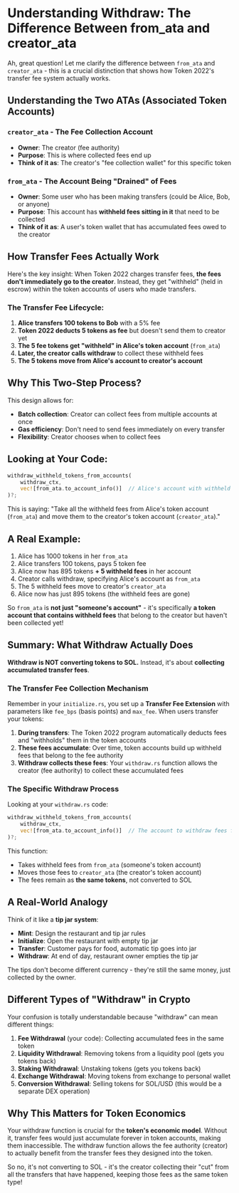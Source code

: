 # Understanding Withdraw: The Difference Between from_ata and creator_ata

Ah, great question! Let me clarify the difference between `from_ata` and `creator_ata` - this is a crucial distinction that shows how Token 2022's transfer fee system actually works.

## Understanding the Two ATAs (Associated Token Accounts)

### `creator_ata` - The Fee Collection Account
- **Owner**: The creator (fee authority)
- **Purpose**: This is where collected fees end up
- **Think of it as**: The creator's "fee collection wallet" for this specific token

### `from_ata` - The Account Being "Drained" of Fees  
- **Owner**: Some user who has been making transfers (could be Alice, Bob, or anyone)
- **Purpose**: This account has **withheld fees sitting in it** that need to be collected
- **Think of it as**: A user's token wallet that has accumulated fees owed to the creator

## How Transfer Fees Actually Work

Here's the key insight: When Token 2022 charges transfer fees, **the fees don't immediately go to the creator**. Instead, they get "withheld" (held in escrow) within the token accounts of users who made transfers.

### The Transfer Fee Lifecycle:

1. **Alice transfers 100 tokens to Bob** with a 5% fee
2. **Token 2022 deducts 5 tokens as fee** but doesn't send them to creator yet
3. **The 5 fee tokens get "withheld" in Alice's token account** (`from_ata`)
4. **Later, the creator calls withdraw** to collect these withheld fees
5. **The 5 tokens move from Alice's account to creator's account**

## Why This Two-Step Process?

This design allows for:
- **Batch collection**: Creator can collect fees from multiple accounts at once
- **Gas efficiency**: Don't need to send fees immediately on every transfer
- **Flexibility**: Creator chooses when to collect fees

## Looking at Your Code:

```rust
withdraw_withheld_tokens_from_accounts(
    withdraw_ctx,
    vec![from_ata.to_account_info()]  // Alice's account with withheld fees
)?;
```

This is saying: "Take all the withheld fees from Alice's token account (`from_ata`) and move them to the creator's token account (`creator_ata`)."

## A Real Example:

1. Alice has 1000 tokens in her `from_ata`
2. Alice transfers 100 tokens, pays 5 token fee
3. Alice now has 895 tokens **+ 5 withheld fees** in her account
4. Creator calls withdraw, specifying Alice's account as `from_ata`
5. The 5 withheld fees move to creator's `creator_ata`
6. Alice now has just 895 tokens (the withheld fees are gone)

So `from_ata` is **not just "someone's account"** - it's specifically **a token account that contains withheld fees** that belong to the creator but haven't been collected yet!

## Summary: What Withdraw Actually Does

**Withdraw is NOT converting tokens to SOL.** Instead, it's about **collecting accumulated transfer fees**.

### The Transfer Fee Collection Mechanism

Remember in your `initialize.rs`, you set up a **Transfer Fee Extension** with parameters like `fee_bps` (basis points) and `max_fee`. When users transfer your tokens:

1. **During transfers**: The Token 2022 program automatically deducts fees and "withholds" them in the token accounts
2. **These fees accumulate**: Over time, token accounts build up withheld fees that belong to the fee authority
3. **Withdraw collects these fees**: Your `withdraw.rs` function allows the creator (fee authority) to collect these accumulated fees

### The Specific Withdraw Process

Looking at your `withdraw.rs` code:

```rust
withdraw_withheld_tokens_from_accounts(
    withdraw_ctx,
    vec![from_ata.to_account_info()]  // The account to withdraw fees from
)?;
```

This function:
- Takes withheld fees from `from_ata` (someone's token account)
- Moves those fees to `creator_ata` (the creator's token account)
- The fees remain as **the same tokens**, not converted to SOL

## A Real-World Analogy

Think of it like a **tip jar system**:

- **Mint**: Design the restaurant and tip jar rules
- **Initialize**: Open the restaurant with empty tip jar
- **Transfer**: Customer pays for food, automatic tip goes into jar
- **Withdraw**: At end of day, restaurant owner empties the tip jar

The tips don't become different currency - they're still the same money, just collected by the owner.

## Different Types of "Withdraw" in Crypto

Your confusion is totally understandable because "withdraw" can mean different things:

1. **Fee Withdrawal** (your code): Collecting accumulated fees in the same token
2. **Liquidity Withdrawal**: Removing tokens from a liquidity pool (gets you tokens back)
3. **Staking Withdrawal**: Unstaking tokens (gets you tokens back)
4. **Exchange Withdrawal**: Moving tokens from exchange to personal wallet
5. **Conversion Withdrawal**: Selling tokens for SOL/USD (this would be a separate DEX operation)

## Why This Matters for Token Economics

Your withdraw function is crucial for the **token's economic model**. Without it, transfer fees would just accumulate forever in token accounts, making them inaccessible. The withdraw function allows the fee authority (creator) to actually benefit from the transfer fees they designed into the token.

So no, it's not converting to SOL - it's the creator collecting their "cut" from all the transfers that have happened, keeping those fees as the same token type!
